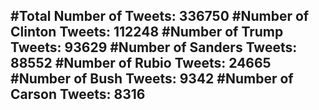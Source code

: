 #Total Number of Tweets: 336750 
#Number of Clinton Tweets: 112248
#Number of Trump Tweets: 93629
#Number of Sanders Tweets: 88552
#Number of Rubio Tweets: 24665
#Number of Bush Tweets: 9342
#Number of Carson Tweets: 8316
---
